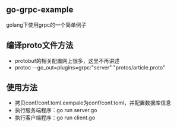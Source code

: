 ## go-grpc-example
golang下使用grpc的一个简单例子

## 编译proto文件方法
- protobuf的相关配置网上很多，这里不再讲述
- protoc --go_out=plugins=grpc:"server" "protos/article.proto"

## 使用方法
- 拷贝conf/conf.toml.exmpale为conf/conf.toml，并配置数据库信息
- 执行服务端程序：go run server.go
- 执行客户端程序：go run client.go
